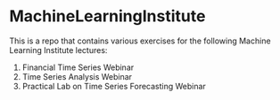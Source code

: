 # MachineLearningInstitute
This is a repo that contains various exercises for the following Machine Learning Institute lectures:
1. Financial Time Series Webinar
2. Time Series Analysis Webinar
3. Practical Lab on Time Series Forecasting Webinar

